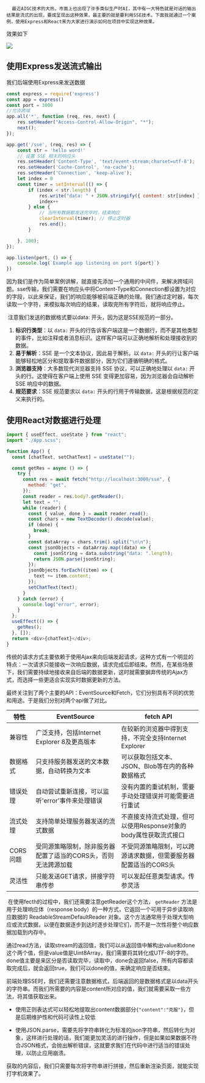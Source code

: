       最近AIGC技术的大热，市面上也出现了许多类似生产时AI，其中有一大特色就是对话的输出结果是流式的出现，要成呈现出这种效果，最主要的就是要利用SSE技术，下面我就通过一个案例，使用Express和React来为大家进行演示如何在项目中实现这种效果。

效果如下

![](https://p3.ssl.qhimg.com/t01ad7f9a5b44cc3691.gif)

## 使用Express发送流式输出

我们后端使用Express来发送数据

```javascript
const express = require('express')
const app = express()
const port = 3000
//允许跨域
app.all('*', function (req, res, next) {
    res.setHeader("Access-Control-Allow-Origin", "*");
    next();
});

app.get('/sse', (req, res) => {
    const str = 'hello word!'
    // 设置 SSE 相关的响应头
    res.setHeader('Content-Type', 'text/event-stream;charset=utf-8');
    res.setHeader('Cache-Control', 'no-cache');
    res.setHeader('Connection', 'keep-alive');
    let index = 0
    const timer = setInterval(() => {
        if (index < str.length) {
            res.write("data: " + JSON.stringify({ content: str[index] }));
            index++
        } else {
            // 当所有数据都发送完毕时，结束响应
            clearInterval(timer); // 停止定时器
            res.end();
        }

    }, 100);
});

app.listen(port, () => {
    console.log(`Example app listening on port ${port}`)
})
```

​       因为我们是作为简单案例讲解，就直接先添加一个通用的中间件，来解决跨域问题。sse传输，我们需要在响应头中将Content-Type和Connection都设置为对应的字段，以此来保证，我们的响应能够被前端正确的处理。我们通过定时器，每次读取一个字符，来模拟每次响应的结果，读取完所有字符后，就将响应停止。

​      注意我们发送的数据格式要以data: 开头，因为这是SSE规范的一部分。

1. **标识行类型**：以 `data:` 开头的行告诉客户端这是一个数据行，而不是其他类型的事件，比如注释或者消息标识。这样客户端可以正确地解析和处理接收到的数据。
2. **易于解析**：SSE 是一个文本协议，因此易于解析。以 `data:` 开头的行让客户端能够轻松地区分和提取事件数据部分，因为它们遵循明确的格式。
3. **浏览器支持**：大多数现代浏览器支持 SSE 协议，可以正确地处理以 `data:` 开头的行。这使得在客户端上使用 SSE 变得更加容易，因为浏览器会自动解析 SSE 响应中的数据。
4. **规范要求**：SSE 规范要求以 `data:` 开头的行用于传输数据，这是根据规范的定义来执行的。

## 使用React对数据进行处理

```javascript
import { useEffect, useState } from "react";
import "./App.scss";

function App() {
  const [chatText, setChatText] = useState("");

  const getRes = async () => {
    try {
      const res = await fetch("http://localhost:3000/sse", {
        method: "get",
      });
      const reader = res.body?.getReader();
      let text = "";
      while (reader) {
        const { value, done } = await reader.read();
        const chars = new TextDecoder().decode(value);
        if (done) {
          break;
        }
        const dataArray = chars.trim().split("\n\n");
        const jsonObjects = dataArray.map((data) => {
          const jsonString = data.substring("data: ".length);
          return JSON.parse(jsonString);
        });
        jsonObjects.forEach((item) => {
          text += item.content;
        });
        setChatText(text);
      }
    } catch (error) {
      console.log("error", error);
    }
  };
  useEffect(() => {
    getRes();
  }, []);
  return <div>{chatText}</div>;
}

```

​       传统的请求方式主要依赖于使用Ajax来向后端发起请求，这种方式有一个明显的特点：一次请求只能接收一次响应数据，请求完成后即结束。然而，在某些场景下，我们需要持续地接收来自后端的数据更新，这时就需要摒弃传统的Ajax方式，而选择一些更适合实现实时数据更新的方法。

​      最终关注到了两个主要的API：EventSource和Fetch，它们分别具有不同的优势和用途。于是我们分别对两个api做了对比。

| 特性     | EventSource                                                  | fetch API                                                    |
| -------- | ------------------------------------------------------------ | ------------------------------------------------------------ |
| 兼容性   | 广泛支持，包括Internet Explorer 8及更高版本                  | 在较新的浏览器中得到支持，不完全支持Internet Explorer        |
| 数据格式 | 只支持服务器发送的文本数据，自动转换为文本                   | 可以获取包括文本、JSON、Blob等在内的各种数据格式             |
| 错误处理 | 自动尝试重新连接，可以监听'error'事件来处理错误              | 没有内置的重试机制，需要手动处理错误并可能需要进行重试       |
| 流式处理 | 支持简单处理服务器发送的流式数据                             | 不直接支持流式处理，但可以使用Response对象的body属性获取流式接口 |
| CORS问题 | 受同源策略限制，除非服务器配置了适当的CORS头，否则无法跨源加载 | 不受同源策略限制，可以跨源请求数据，但需要服务器配置适当的CORS头 |
| 灵活性   | 只能发送GET请求，拼接字符串传参                              | 可以发起任意类型请求。传参灵活                               |

​     在使用fecth的过程中，我们还需要注意getReader这个方法， `getReader` 方法是用于处理响应体（response body）的一种方式，它返回一个可用于异步读取响应数据的 ReadableStreamDefaultReader 对象。这个方法通常用于处理大型响应或流式数据，以便在数据逐步到达时逐步处理它们，而不是一次性将整个响应数据加载到内存中。

​     通过read方法，读取stream的返回值，我们可以从返回值中解构出value和done这个两个值，但是value值是Uint8Array，我们需要将其转化成UTF-8的字符。done值主要是来区分是否读取完毕，读取中，done会返回false，所有内容都读取完成后，就会返回true，我们可以done的值，来确定响应是否结束。

​     前端处理SSE时，我们还需要注意数据格式，后端返回的是数据格式是以data开头的字符串。而我们所需要的内容是content所对应的值，我们就需要采取一些方法，将其值获取出来。

- 使用正则表达式可以轻松地提取出content数据部分`{"content":"克服"}`，但是后期维护性和代码可读性上较低

- 使用JSON.parse，需要先将字符串转化为标准的json字符串，然后转化为对象，这样进行处理的话，我们能更加灵活的进行操作，但是如果如果数据不符合JSON格式，会抛出解析错误，这就要求我们在代码中进行适当的错误处理，以防止应用崩溃。

获取的内容后，我们只需要每次将字符串进行拼接，然后重新渲染页面，就能实现打字机效果了。

